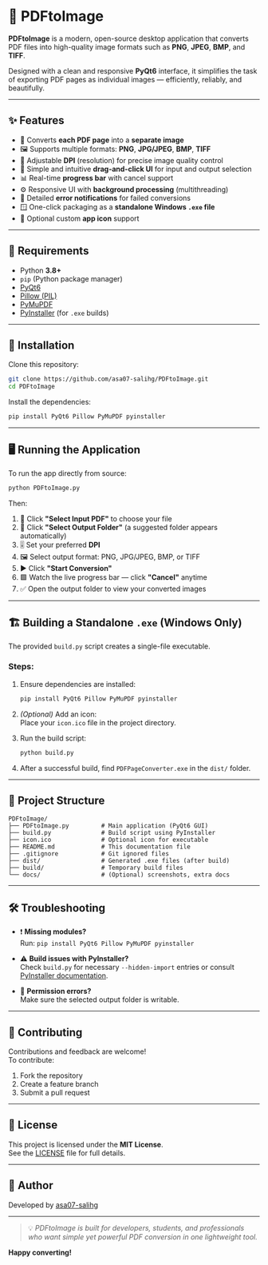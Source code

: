 # 📄 PDFtoImage

**PDFtoImage** is a modern, open-source desktop application that converts PDF files into high-quality image formats such as **PNG**, **JPEG**, **BMP**, and **TIFF**.

Designed with a clean and responsive **PyQt6** interface, it simplifies the task of exporting PDF pages as individual images — efficiently, reliably, and beautifully.

---

## ✨ Features

- 🔄 Converts **each PDF page** into a **separate image**
- 🖼️ Supports multiple formats: **PNG**, **JPG/JPEG**, **BMP**, **TIFF**
- 🎯 Adjustable **DPI** (resolution) for precise image quality control
- 🧭 Simple and intuitive **drag-and-click UI** for input and output selection
- 📊 Real-time **progress bar** with cancel support
- ⚙️ Responsive UI with **background processing** (multithreading)
- 🧩 Detailed **error notifications** for failed conversions
- 🪟 One-click packaging as a **standalone Windows `.exe` file**
- 🎨 Optional custom **app icon** support

---

## 🧰 Requirements

- Python **3.8+**
- `pip` (Python package manager)
- [PyQt6](https://pypi.org/project/PyQt6/)
- [Pillow (PIL)](https://pypi.org/project/Pillow/)
- [PyMuPDF](https://pypi.org/project/PyMuPDF/)
- [PyInstaller](https://pypi.org/project/pyinstaller/) (for `.exe` builds)

---

## 🚀 Installation

Clone this repository:
```bash
git clone https://github.com/asa07-salihg/PDFtoImage.git
cd PDFtoImage
```

Install the dependencies:
```bash
pip install PyQt6 Pillow PyMuPDF pyinstaller
```

---

## 🖥️ Running the Application

To run the app directly from source:
```bash
python PDFtoImage.py
```

Then:

1. 📂 Click **"Select Input PDF"** to choose your file  
2. 📁 Click **"Select Output Folder"** (a suggested folder appears automatically)  
3. 🎚️ Set your preferred **DPI**  
4. 🖼️ Select output format: PNG, JPG/JPEG, BMP, or TIFF  
5. ▶️ Click **"Start Conversion"**  
6. 🟩 Watch the live progress bar — click **"Cancel"** anytime  
7. ✅ Open the output folder to view your converted images

---

## 🏗️ Building a Standalone `.exe` (Windows Only)

The provided `build.py` script creates a single-file executable.

### Steps:
1. Ensure dependencies are installed:
    ```bash
    pip install PyQt6 Pillow PyMuPDF pyinstaller
    ```

2. *(Optional)* Add an icon:  
   Place your `icon.ico` file in the project directory.

3. Run the build script:
    ```bash
    python build.py
    ```

4. After a successful build, find `PDFPageConverter.exe` in the `dist/` folder.

---

## 📁 Project Structure

```
PDFtoImage/
├── PDFtoImage.py         # Main application (PyQt6 GUI)
├── build.py              # Build script using PyInstaller
├── icon.ico              # Optional icon for executable
├── README.md             # This documentation file
├── .gitignore            # Git ignored files
├── dist/                 # Generated .exe files (after build)
├── build/                # Temporary build files
└── docs/                 # (Optional) screenshots, extra docs
```

---

## 🛠️ Troubleshooting

- ❗ **Missing modules?**  
  Run: `pip install PyQt6 Pillow PyMuPDF pyinstaller`

- ⚠️ **Build issues with PyInstaller?**  
  Check `build.py` for necessary `--hidden-import` entries or consult [PyInstaller documentation](https://pyinstaller.org/).

- 🔐 **Permission errors?**  
  Make sure the selected output folder is writable.

---

## 🤝 Contributing

Contributions and feedback are welcome!  
To contribute:

1. Fork the repository  
2. Create a feature branch  
3. Submit a pull request

---

## 📄 License

This project is licensed under the **MIT License**.  
See the [LICENSE](LICENSE) file for full details.

---

## 👤 Author

Developed by [asa07-salihg](https://github.com/asa07-salihg)

---

> 💡 *PDFtoImage is built for developers, students, and professionals who want simple yet powerful PDF conversion in one lightweight tool.*

**Happy converting!**
